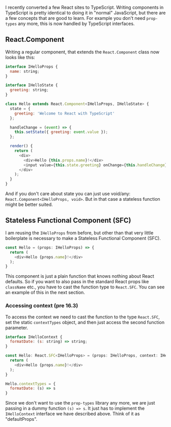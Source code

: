 I recently converted a few React sites to TypeScript. Writing components in TypeScript is pretty identical to doing it in "normal" JavaScript, but there are a few concepts that are good to learn. For example you don't need `prop-types` any more, this is now handled by TypeScript interfaces.

<!-- more-->


## React.Component

Writing a regular component, that extends the `React.Component` class now looks like this:

```js
interface IHelloProps {
  name: string;
}

interface IHelloState {
  greeting: string;
}

class Hello extends React.Component<IHelloProps, IHelloState> {
  state = {
    greeting: 'Welcome to React with TypeScript'
  };

  handleChange = (event) => {
    this.setState({ greeting: event.value });
  };

  render() {
    return (
      <div>
        <div>Hello {this.props.name}!</div>
        <input value={this.state.greeting} onChange={this.handleChange} />
      </div>
    );
  }
}
```

And if you don't care about state you can just use void/any: `React.Component<IHelloProps, void>`. But in that case a stateless function might be better suited.


## Stateless Functional Component (SFC)

I am reusing the `IHelloProps` from before, but other than that very little boilerplate is necessary to make a Stateless Functional Component (SFC).

```js
const Hello = (props: IHelloProps) => {
  return (
    <div>Hello {props.name}!</div>
  );
}
```

This component is just a plain function that knows nothing about React defaults. So if you want to also pass in the standard React props like `className` etc., you have to cast the function type to `React.SFC`. You can see an example of this in the next section.


### Accessing context (pre 16.3)

To access the context we need to cast the function to the type `React.SFC`, set the static `contextTypes` object, and then just access the second function parameter.

```js
interface IHelloContext {
  formatDate: (s: string) => string;
}

const Hello: React.SFC<IHelloProps> = (props: IHelloProps, context: IHelloContext) => {
  return (
    <div>Hello {props.name}!</div>
  );
}

Hello.contextTypes = {
  formatDate: (s) => s
}
```

Since we don't want to use the `prop-types` library any more, we are just passing in a dummy function `(s) => s`. It just has to implement the `IHelloContext` interface we have described above. Think of it as "defaultProps".
